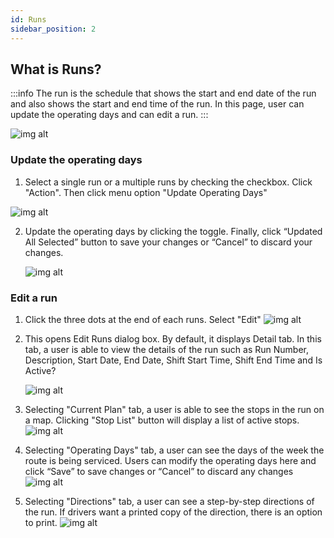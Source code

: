 ```yaml
---
id: Runs
sidebar_position: 2
---
```


## What is Runs?

:::info
The run is the schedule that shows the start and end date of the run and also shows the start and end time of the run. In this page, user can update the operating days and can edit a run.
:::

![img alt](/img/planning-runs.png)

### Update the operating days

1. Select a single run or a multiple runs by checking the checkbox. Click "Action". Then click menu option "Update Operating Days"

![img alt](/img/planning-runs-update.png)

2. Update the operating days by clicking the toggle. Finally, click “Updated All Selected” button to save your changes or “Cancel” to discard your changes.

   ![img alt](/img/planning-runs-update-select.png)

### Edit a run

1. Click the three dots at the end of each runs. Select "Edit"
   ![img alt](/img/planning-runs-edit.png)

2. This opens Edit Runs dialog box. By default, it displays Detail tab. In this tab, a user is able to view the details of the run such as Run Number, Description, Start Date, End Date, Shift Start Time, Shift End Time and Is Active?

   ![img alt](/img/planning-runs-edit-detail.png)

3. Selecting "Current Plan" tab, a user is able to see the stops in the run on a map. Clicking "Stop List" button will display a list of active stops.
   ![img alt](/img/planning-runs-edit-current-plan.png)

4. Selecting "Operating Days" tab, a user can see the days of the week the route is being serviced. Users can modify the operating days here and click “Save” to save changes or “Cancel” to discard any changes
   ![img alt](/img/planning-runs-edit-operating-days.png)

5. Selecting "Directions" tab, a user can see a step-by-step directions of the run. If drivers want a printed copy of the direction, there is an option to print.
   ![img alt](/img/planning-runs-edit-direction.png)
